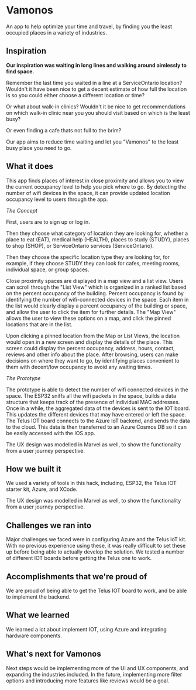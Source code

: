 # Vamonos
An app to help optimize your time and travel, by finding you the least occupied places in a variety of industries.

## Inspiration

**Our inspiration was waiting in long lines and walking around aimlessly to find space.**

Remember the last time you waited in a line at a ServiceOntario location? Wouldn't it have been nice to get a decent estimate of how full the location is so you could either choose a different location or time?

Or what about walk-in clinics? Wouldn't it be nice to get recommendations on which walk-in clinic near you you should visit based on which is the least busy?

Or even finding a cafe thats not full to the brim?

Our app aims to reduce time waiting and let you "Vamonos" to the least busy place you need to go.

## What it does

This app finds places of interest in close proximity and allows you to view the current occupancy level to help you pick where to go. By detecting the number of wifi devices in the space, it can provide updated location occupancy level to users through the app.

_The Concept_

First, users are to sign up or log in.

Then they choose what category of location they are looking for, whether a place to eat (EAT), medical help (HEALTH), places to study (STUDY), places to shop (SHOP), or ServiceOntario services (ServiceOntario).

Then they choose the specific location type they are looking for, for example, if they choose STUDY they can look for cafes, meeting rooms, individual space, or group spaces.

Close proximity spaces are displayed in a map view and a list view. Users can scroll through the "List View" which is organized in a ranked list based on the percent occupancy of the building. Percent occupancy is found by identifying the number of wifi-connected devices in the space. Each item in the list would clearly display a percent occupancy of the building or space, and allow the user to click the item for further details. The "Map View" allows the user to view these options on a map, and click the pinned locations that are in the list.

Upon clicking a pinned location from the Map or List Views, the location would open in a new screen and display the details of the place. This screen could display the percent occupancy, address, hours, contact, reviews and other info about the place. After browsing, users can make decisions on where they want to go, by identifying places convenient to them with decent/low occupancy to avoid any waiting times.

_The Prototype_

The prototype is able to detect the number of wifi connected devices in the space. The ESP32 sniffs all the wifi packets in the space, builds a data structure that keeps track of the presence of individual MAC addresses. Once in a while, the aggregated data of the devices is sent to the IOT board. This updates the different devices that may have entered or left the space. The Telus IOT board connects to the Azure IoT backend, and sends the data to the cloud. This data is then transferred to an Azure Cosmos DB so it can be easily accessed with the IOS app.

The UX design was modelled in Marvel as well, to show the functionality from a user journey perspective.

## How we built it

We used a variety of tools in this hack, including, ESP32, the Telus IOT starter kit, Azure, and XCode.

The UX design was modelled in Marvel as well, to show the functionality from a user journey perspective.

## Challenges we ran into

Major challenges we faced were in configuring Azure and the Telus IoT kit. With no previous experience using these, it was really difficult to set these up before being able to actually develop the solution. We tested a number of different IOT boards before getting the Telus one to work.

## Accomplishments that we're proud of

We are proud of being able to get the Telus IOT board to work, and be able to implement the backend.

## What we learned

We learned a lot about implement IOT, using Azure and integrating hardware components.

## What's next for Vamonos

Next steps would be implementing more of the UI and UX components, and expanding the industries included. In the future, implementing more filter options and introducing more features like reviews would be a goal.
